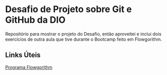 # Desafio de Projeto sobre Git e GitHub da DIO
Repositório para mostrar o projeto do Desafio, então aproveitei e inclui dois exercícios de outra aula que tive durante o Bootcamp feito em Flowgorithm.

 ## Links Úteis
 [Programa Flowgorithm](http://www.flowgorithm.org/download/)
